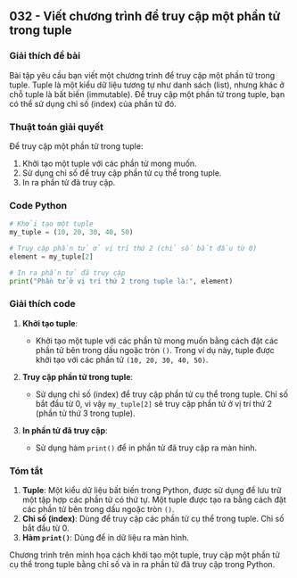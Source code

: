 ## 032 - Viết chương trình để truy cập một phần tử trong tuple

### Giải thích đề bài

Bài tập yêu cầu bạn viết một chương trình để truy cập một phần tử trong tuple. Tuple là một kiểu dữ liệu tương tự như danh sách (list), nhưng khác ở chỗ tuple là bất biến (immutable). Để truy cập một phần tử trong tuple, bạn có thể sử dụng chỉ số (index) của phần tử đó.

### Thuật toán giải quyết

Để truy cập một phần tử trong tuple:

1. Khởi tạo một tuple với các phần tử mong muốn.
2. Sử dụng chỉ số để truy cập phần tử cụ thể trong tuple.
3. In ra phần tử đã truy cập.

### Code Python

```python
# Khởi tạo một tuple
my_tuple = (10, 20, 30, 40, 50)

# Truy cập phần tử ở vị trí thứ 2 (chỉ số bắt đầu từ 0)
element = my_tuple[2]

# In ra phần tử đã truy cập
print("Phần tử ở vị trí thứ 2 trong tuple là:", element)
```

### Giải thích code

1. **Khởi tạo tuple**:

   - Khởi tạo một tuple với các phần tử mong muốn bằng cách đặt các phần tử bên trong dấu ngoặc tròn `()`. Trong ví dụ này, tuple được khởi tạo với các phần tử `(10, 20, 30, 40, 50)`.

2. **Truy cập phần tử trong tuple**:

   - Sử dụng chỉ số (index) để truy cập phần tử cụ thể trong tuple. Chỉ số bắt đầu từ 0, vì vậy `my_tuple[2]` sẽ truy cập phần tử ở vị trí thứ 2 (phần tử thứ 3 trong tuple).

3. **In phần tử đã truy cập**:
   - Sử dụng hàm `print()` để in phần tử đã truy cập ra màn hình.

### Tóm tắt

1. **Tuple**: Một kiểu dữ liệu bất biến trong Python, được sử dụng để lưu trữ một tập hợp các phần tử có thứ tự. Một tuple được tạo ra bằng cách đặt các phần tử bên trong dấu ngoặc tròn `()`.
2. **Chỉ số (index)**: Dùng để truy cập các phần tử cụ thể trong tuple. Chỉ số bắt đầu từ 0.
3. **Hàm `print()`**: Dùng để in dữ liệu ra màn hình.

Chương trình trên minh họa cách khởi tạo một tuple, truy cập một phần tử cụ thể trong tuple bằng chỉ số và in ra phần tử đã truy cập trong Python.
